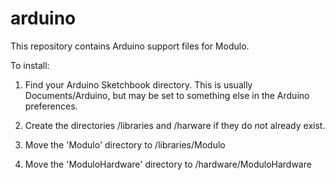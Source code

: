 arduino
=======

This repository contains Arduino support files for Modulo.

To install:

1. Find your Arduino Sketchbook directory. This is usually Documents/Arduino,
   but may be set to something else in the Arduino preferences.

2. Create the directories <Sketchbook>/libraries and <Sketchbook>/harware if they
   do not already exist.

3. Move the 'Modulo' directory to <Your Sketchbook>/libraries/Modulo

4. Move the 'ModuloHardware' directory to <Your Sketchbook>/hardware/ModuloHardware

